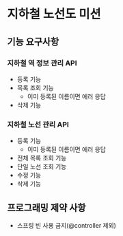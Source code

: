 # 지하철 노선도 미션
## 기능 요구사항 
### 지하철 역 정보 관리 API
- 등록 기능
- 목록 조회 기능
  - 이미 등록된 이름이면 에러 응답 
- 삭제 기능

### 지하철 노선 관리 API
- 등록 기능
  - 이미 등록된 이름이면 에러 응답
- 전체 목록 조회 기능
- 단일 노선 조회 기능
- 수정 기능
- 삭제 기능

## 프로그래밍 제약 사항
- 스프링 빈 사용 금지(@controller 제외)